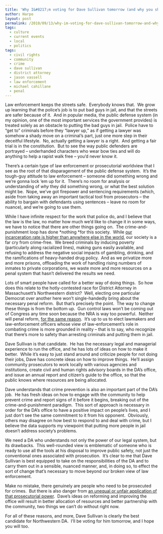 ```yaml
---
title: 'Why I&#8217;m voting for Dave Sullivan tomorrow (and why you should too)'
author: Harpo
layout: post
permalink: /2010/09/13/why-im-voting-for-dave-sullivan-tomorrow-and-why-you-should-too/
tags:
  - culture
  - current events
  - local
  - politics
tags:
  - civil rights
  - community
  - crime
  - dave sullivan
  - district attorney
  - jason vassell
  - law enforcement
  - michael cahillane
  - penal
---
```

Law enforcement keeps the streets safe.  Everybody knows that.  We grow up learning that the police&#8217;s job is to put bad guys in jail, and that the streets are safer because of it.  And in popular media, the public defense system (in my opinion, one of the most important services the government provides) is treated solely as an obstacle to putting the bad guys in jail.  Police have to &#8220;get to&#8221; criminals before they &#8220;lawyer up,&#8221; as if getting a lawyer was somehow a shady move on a criminal&#8217;s part, just one more step in their deceitful lifestyle.  No, actually getting a lawyer is a right.  And getting a fair trial is in the constitution.  But to see the way public defenders are portrayed – underhanded characters who wear bow ties and will do anything to help a rapist walk free – you&#8217;d never know it.

There&#8217;s a certain type of law enforcement or prosecutorial worldview that I see as the root of that disparagement of the public defense system.  It&#8217;s the tough-guy attitude to law enforcement – someone did something wrong and we&#8217;re gonna lock &#8216;em up for it.  There&#8217;s no room for analysis or understanding of *why* they did something wrong, or what the best solution might be.  Nope, we&#8217;ve got firepower and sentencing requirements (which, aside from taking away an important tactical tool from prosecutors – the ability to bargain with defendants using sentences – leave no room for nuance), and we&#8217;re going to use them.

While I have infinite respect for the work that police do, and I believe that the law is the law, no matter how much we&#8217;d like to change it in some ways, we have to notice that there are other things going on.  The crime-and-punishment loop has done *nothing *for this society.  While <a href="http://www.kcl.ac.uk/depsta/law/research/icps/worldbrief/wpb_stats.php?area=all&category=wb_poprate" target="_blank">our incarceration rate is higher than anywhere else in the world</a>, our society is a far cry from crime-free.  We breed criminals by inducing poverty (particularly along racialized lines), making guns easily available, and refusing to address the negative social impacts of gambling, drinking, and the ramifications of heavy-handed drug policy.  And as we privatize more and more prisons, offloading the work of handling rising numbers of inmates to private corporations, we waste more and more resources on a penal system that hasn&#8217;t delivered the results we need.

Lots of smart people have called for a better way of doing things.  So how does this relate to the hotly-contested race for District Attorney in Massachusett&#8217;s Northwestern district?  Well, electing one particular Democrat over another here won&#8217;t single-handedly bring about the necessary penal reform.  But that&#8217;s precisely the point.  The way to change these things is from the bottom up.  Gun control laws won&#8217;t be coming out of Congress any time soon because the NRA is way too powerful.  Neither will penal reform, <a href="http://www.businessweek.com/ap/financialnews/D9HVBLM80.htm" target="_blank">for the same reason</a>.  It&#8217;s up to us to elect lawmakers and law-enforcement officers whose view of law-enforcement&#8217;s role in combating crime is more grounded in reality – that is to say, who recognize that there&#8217;s more to safety than arresting criminals and putting them in jail.

Dave Sullivan is that candidate.  He has the necessary legal and managerial experience to run the office, and he has lots of ideas on how to make it better.  While it&#8217;s easy to just stand around and criticize people for not doing their jobs, Dave has concrete ideas on how to improve things.  He&#8217;ll assign community prosecutors to work locally with various agencies and institutions, create civil and human rights advisory boards in the DA&#8217;s office, and issue an annual report and citizen&#8217;s guide to the office, so that the public knows where resources are being allocated.

Dave understands that crime prevention is also an important part of the DA&#8217;s job.  He has fresh ideas on how to engage with the community to help prevent crime and report signs of it before it begins, breaking out of the crime-and-punishment paradigm.  This sort of approach is necessary in order for the DA&#8217;s office to have a positive impact on people&#8217;s lives, and I just don&#8217;t see the same commitment to it from his opponent.  Obviously, others may disagree on how best to respond to and deal with crime, but I believe the data supports my viewpoint that putting more people in jail doesn&#8217;t address society&#8217;s problems.

We need a DA who understands not only the power of our legal system, but its drawbacks.  This well-rounded view is emblematic of someone who is ready to use all the tools at his disposal to improve public safety, not just the conventional ones associated with prosecution.  It&#8217;s clear to me that Dave Sullivan is best equipped to take on the responsibilities of the DA and to carry them out in a sensible, nuanced manner, and, in doing so, to effect the sort of change that&#8217;s necessary to move beyond our broken view of law enforcement.

Make no mistake, there genuinely are people who need to be prosecuted for crimes.  But there is also danger from <a href="http://www.justiceforjason.org/jasonsstory" target="_blank">an unequal or unfair application of that prosecutorial power</a>.  Dave&#8217;s ideas on reforming and improving the office will result in better allocation of resources and better partnership with the community, two things we can&#8217;t do without right now.

For all of these reasons, and more, Dave Sullivan is clearly the best candidate for Northwestern DA.  I&#8217;ll be voting for him tomorrow, and I hope you will too.